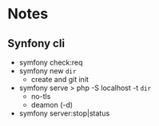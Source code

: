 # Notes
## Synfony cli
* symfony check:req
* symfony new `dir`
    * create and git init
* symfony serve > php -S localhost -t `dir`
    * no-tls
    * deamon (-d)
* symfony server:stop|status